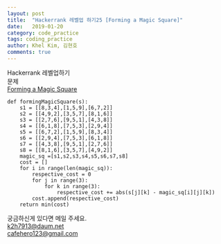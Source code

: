 ```yaml
---
layout: post
title:  "Hackerrank 레벨업 하기25 [Forming a Magic Square]"
date:   2019-01-20
category: code_practice
tags: coding_practice
author: Khel Kim, 김현호
comments: true
---
```


Hackerrank 레벨업하기  
문제   
[Forming a Magic Square](https://www.hackerrank.com/challenges/magic-square-forming/problem)

~~~
def formingMagicSquare(s):
    s1 = [[8,3,4],[1,5,9],[6,7,2]]
    s2 = [[4,9,2],[3,5,7],[8,1,6]]
    s3 = [[2,7,6],[9,5,1],[4,3,8]]
    s4 = [[6,1,8],[7,5,3],[2,9,4]]
    s5 = [[6,7,2],[1,5,9],[8,3,4]]
    s6 = [[2,9,4],[7,5,3],[6,1,8]]
    s7 = [[4,3,8],[9,5,1],[2,7,6]]
    s8 = [[8,1,6],[3,5,7],[4,9,2]]
    magic_sq =[s1,s2,s3,s4,s5,s6,s7,s8]
    cost = []
    for i in range(len(magic_sq)):
        respective_cost = 0
        for j in range(3):
            for k in range(3):
                respective_cost += abs(s[j][k] - magic_sq[i][j][k])
        cost.append(respective_cost)
    return min(cost)
~~~

궁금하신게 있다면 메일 주세요.  
k2h7913@daum.net  
cafehero123@gmail.com

